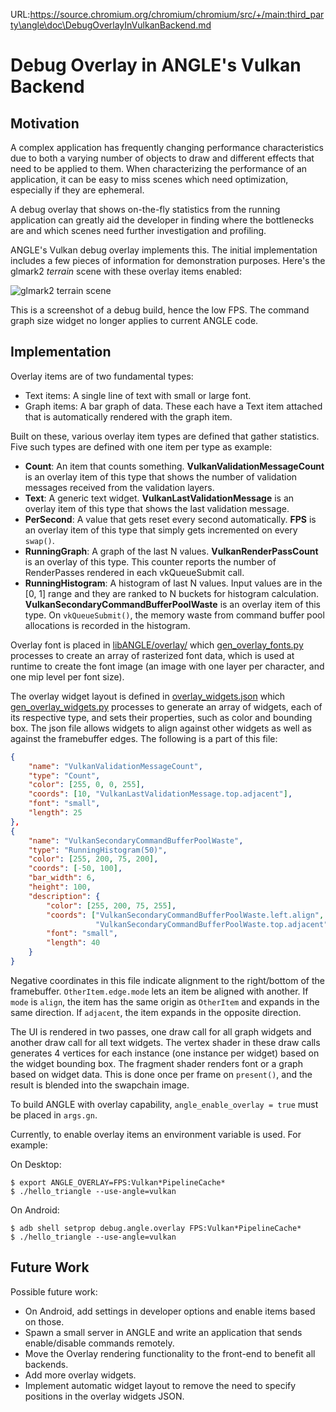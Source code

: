 URL:https://source.chromium.org/chromium/chromium/src/+/main:third_party\angle\doc\DebugOverlayInVulkanBackend.md
# Debug Overlay in ANGLE's Vulkan Backend

## Motivation

A complex application has frequently changing performance characteristics due to
both a varying number of objects to draw and different effects that need to be
applied to them. When characterizing the performance of an application, it can
be easy to miss scenes which need optimization, especially if they are
ephemeral.

A debug overlay that shows on-the-fly statistics from the running application
can greatly aid the developer in finding where the bottlenecks are and which
scenes need further investigation and profiling.

ANGLE's Vulkan debug overlay implements this. The initial implementation
includes a few pieces of information for demonstration purposes. Here's the
glmark2 *terrain* scene with these overlay items enabled:

![glmark2 terrain scene](img/VangleDebugOverlay.png)

This is a screenshot of a debug build, hence the low FPS. The command graph size
widget no longer applies to current ANGLE code.

## Implementation

Overlay items are of two fundamental types:

* Text items: A single line of text with small or large font.
* Graph items: A bar graph of data. These each have a Text item attached
  that is automatically rendered with the graph item.

Built on these, various overlay item types are defined that gather statistics.
Five such types are defined with one item per type as example:

* **Count**: An item that counts something. **VulkanValidationMessageCount**
  is an overlay item of this type that shows the number of validation messages
  received from the validation layers.
* **Text**: A generic text widget. **VulkanLastValidationMessage** is an overlay
  item of this type that shows the last validation message.
* **PerSecond**: A value that gets reset every second automatically. **FPS** is
  an overlay item of this type that simply gets incremented on every `swap()`.
* **RunningGraph**: A graph of the last N values. **VulkanRenderPassCount** is an
  overlay of this type. This counter reports the number of RenderPasses rendered
  in each vkQueueSubmit call.
* **RunningHistogram**: A histogram of last N values. Input values are in the
  [0, 1] range and they are ranked to N buckets for histogram calculation.
  **VulkanSecondaryCommandBufferPoolWaste** is an overlay item of this type.
  On `vkQueueSubmit()`, the memory waste from command buffer pool allocations
  is recorded in the histogram.

Overlay font is placed in [libANGLE/overlay/](../src/libANGLE/overlay/) which
[gen_overlay_fonts.py](../src/libANGLE/gen_overlay_fonts.py) processes to create
an array of rasterized font data, which is used at runtime to create the font
image (an image with one layer per character, and one mip level per font size).

The overlay widget layout is defined in
[overlay_widgets.json](../src/libANGLE/overlay_widgets.json)
which [gen_overlay_widgets.py](../src/libANGLE/gen_overlay_widgets.py)
processes to generate an array of widgets, each of its respective type,
and sets their properties, such as color and bounding box.
The json file allows widgets to align against other widgets as well as against
the framebuffer edges. The following is a part of this file:

```json
{
    "name": "VulkanValidationMessageCount",
    "type": "Count",
    "color": [255, 0, 0, 255],
    "coords": [10, "VulkanLastValidationMessage.top.adjacent"],
    "font": "small",
    "length": 25
},
{
    "name": "VulkanSecondaryCommandBufferPoolWaste",
    "type": "RunningHistogram(50)",
    "color": [255, 200, 75, 200],
    "coords": [-50, 100],
    "bar_width": 6,
    "height": 100,
    "description": {
        "color": [255, 200, 75, 255],
        "coords": ["VulkanSecondaryCommandBufferPoolWaste.left.align",
                   "VulkanSecondaryCommandBufferPoolWaste.top.adjacent"],
        "font": "small",
        "length": 40
    }
}
```

Negative coordinates in this file indicate alignment to the right/bottom of the
framebuffer. `OtherItem.edge.mode` lets an item be aligned with another.
If `mode` is `align`, the item has the same origin as `OtherItem` and expands
in the same direction. If `adjacent`, the item expands in the opposite
direction.

The UI is rendered in two passes, one draw call for all graph widgets and
another draw call for all text widgets. The vertex shader in these draw calls
generates 4 vertices for each instance (one instance per widget) based on the
widget bounding box. The fragment shader renders font or a graph based on widget
data. This is done once per frame on `present()`, and the result is blended into
the swapchain image.

To build ANGLE with overlay capability, `angle_enable_overlay = true` must be
placed in `args.gn`.

Currently, to enable overlay items an environment variable is used. For example:

On Desktop:

```commandline
$ export ANGLE_OVERLAY=FPS:Vulkan*PipelineCache*
$ ./hello_triangle --use-angle=vulkan
```

On Android:

```
$ adb shell setprop debug.angle.overlay FPS:Vulkan*PipelineCache*
$ ./hello_triangle --use-angle=vulkan
```

## Future Work

Possible future work:

* On Android, add settings in developer options and enable items based on those.
* Spawn a small server in ANGLE and write an application that sends
  enable/disable commands remotely.
* Move the Overlay rendering functionality to the front-end to benefit all
  backends.
* Add more overlay widgets.
* Implement automatic widget layout to remove the need to specify positions in
  the overlay widgets JSON.
